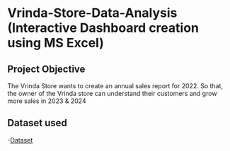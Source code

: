 # Vrinda-Store-Data-Analysis (Interactive Dashboard creation using MS Excel)
## Project Objective
The Vrinda Store wants to create an annual sales report for 2022. So that, the owner of the Vrinda store can understand their customers and grow more sales in 2023 & 2024

## Dataset used
-<a href="https://github.com/Saieswar439/Data-Analysis-Dashboard/blob/main/Saieswar%20Samantula.xlsx">Dataset</a>
